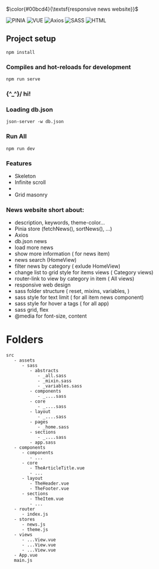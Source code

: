 $\color{#00bcd4}{\textsf{responsive news website}}$

![PINIA](https://img.shields.io/badge/PINIA-00bcd4?style=flat&logo=vuedotjs&logoColor=fff)
![VUE](https://img.shields.io/badge/Vue%20JS%203-00bcd4?style=flat&logo=vuedotjs&logoColor=fff)
![Axios](https://img.shields.io/badge/axios-00bcd4?style=flat&logo=axios&logoColor=fff)
![SASS](https://img.shields.io/badge/SASS-00bcd4?style=flat&logo=sass&logoColor=fff)
![HTML](https://img.shields.io/badge/HTML%205-00bcd4?style=flat&logo=html5&logoColor=fff)
 
## Project setup
```
npm install
```

### Compiles and hot-reloads for development
```
npm run serve
```
###   \{^_^}/ hi!

###  Loading db.json
```
json-server -w db.json
```
### Run All
```
npm run dev
```
### Features
- Skeleton
- Infinite scroll
- <transition-group />
- Grid masonry

### News website short about:
*  <meta > description, keywords, theme-color...
*  Pinia store  (fetchNews(), sortNews(),  ...)
*  Axios
*  db.json news
*  load more news
*  show more information ( for news item)
*  news search (HomeView)
*  filter news by category ( exlude HomeView)
*  change list to grid style for items views ( Category views)
*  router-link to view by category in item ( All views)
*  responsive web design 
*  sass folder structure ( reset, mixins, variables, )
*  sass style for text limit ( for all item news component)
*  sass style for hover a tags ( for all app)
*  sass grid, flex
*  @media for font-size, content


# Folders

```
src
   - assets
      - sass
         - abstracts
            - _all.sass
            - _mixin.sass
            - _variables.sass
         - components
            - _....sass
         - core
            - _....sass
         - layout
            - _....sass
         - pages
            - _home.sass
         - sections
            - _....sass
         - app.sass
   - components
      - components
         - ...
      - core
         - TheArticleTitle.vue
         - ...
      - layout
         - TheHeader.vue
         - TheFooter.vue
      - sections
         - TheItem.vue
         - ...
   - router
      - index.js
   - stores
      - news.js
      - theme.js
   - views
      - ...View.vue
      - ...View.vue
      - ...View.vue
   - App.vue
   main.js

```

